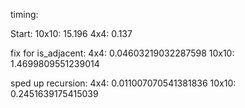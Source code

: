 timing:

Start:
10x10: 15.196
4x4: 0.137

fix for is_adjacent:
4x4: 0.04603219032287598
10x10: 1.4699809551239014

sped up recursion:
4x4: 0.011007070541381836
10x10: 0.2451639175415039

